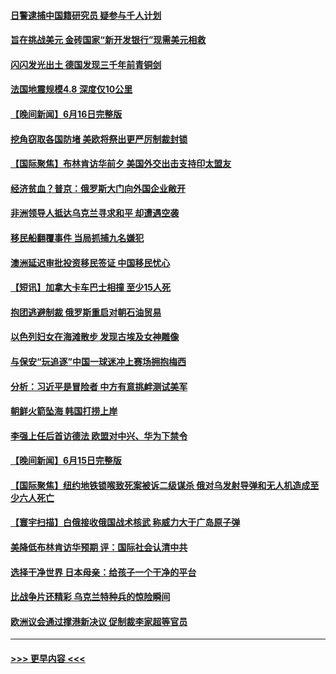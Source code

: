 #### [日警逮捕中国籍研究员 疑参与千人计划](../pages/prog202/a103733207.md?t=06171843) 
#### [旨在挑战美元 金砖国家“新开发银行”现需美元相救](../pages/prog202/a103733194.md?t=06171843) 
#### [闪闪发光出土 德国发现三千年前青铜剑](../pages/prog202/a103733177.md?t=06171843) 
#### [法国地震规模4.8 深度仅10公里](../pages/prog202/a103733171.md?t=06171843) 
#### [【晚间新闻】6月16日完整版](../pages/prog202/a103733036.md?t=06171843) 
#### [挖角窃取各国防堵 美欧将祭出更严厉制裁封锁](../pages/prog202/a103733100.md?t=06171843) 
#### [【国际聚焦】布林肯访华前夕 美国外交出击支持印太盟友](../pages/prog202/a103733046.md?t=06171843) 
#### [经济贫血？普京：俄罗斯大门向外国企业敞开](../pages/prog202/a103732943.md?t=06171843) 
#### [非洲领导人抵达乌克兰寻求和平 却遭遇空袭](../pages/prog202/a103732837.md?t=06171843) 
#### [移民船翻覆事件 当局抓捕九名嫌犯](../pages/prog202/a103732771.md?t=06171843) 
#### [澳洲延迟审批投资移民签证 中国移民忧心](../pages/prog202/a103732782.md?t=06171843) 
#### [【短讯】加拿大卡车巴士相撞 至少15人死](../pages/prog202/a103732764.md?t=06171843) 
#### [抱团逃避制裁 俄罗斯重启对朝石油贸易](../pages/prog202/a103732548.md?t=06171843) 
#### [以色列妇女在海滩散步 发现古埃及女神雕像](../pages/prog202/a103732557.md?t=06171843) 
#### [与保安“玩追逐”中国一球迷冲上赛场拥抱梅西](../pages/prog202/a103732554.md?t=06171843) 
#### [分析：习近平是冒险者 中方有意挑衅测试美军](../pages/prog202/a103732520.md?t=06171843) 
#### [朝鲜火箭坠海 韩国打捞上岸](../pages/prog202/a103732485.md?t=06171843) 
#### [李强上任后首访德法 欧盟对中兴、华为下禁令](../pages/prog202/a103732477.md?t=06171843) 
#### [【晚间新闻】6月15日完整版](../pages/prog202/a103732362.md?t=06171843) 
#### [【国际聚焦】纽约地铁锁喉致死案被诉二级谋杀 俄对乌发射导弹和无人机造成至少六人死亡](../pages/prog202/a103732365.md?t=06171843) 
#### [【寰宇扫描】白俄接收俄国战术核武 称威力大于广岛原子弹](../pages/prog202/a103732361.md?t=06171843) 
#### [美降低布林肯访华预期 评：国际社会认清中共](../pages/prog202/a103732358.md?t=06171843) 
#### [选择干净世界 日本母亲：给孩子一个干净的平台](../pages/prog202/a103732287.md?t=06171843) 
#### [比战争片还精彩 乌克兰特种兵的惊险瞬间](../pages/prog202/a103732276.md?t=06171843) 
#### [欧洲议会通过撑港新决议 促制裁李家超等官员](../pages/prog202/a103732132.md?t=06171843) 

----
#### [ >>> 更早内容 <<< ](../indexes/prog202-earlier.md)
